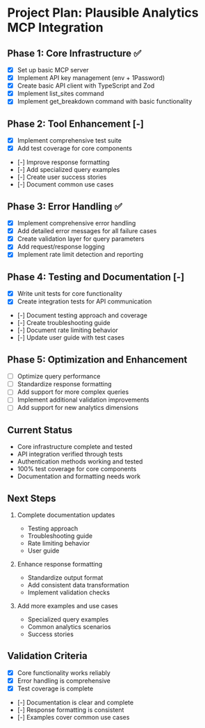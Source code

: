 # Project Plan: Plausible Analytics MCP Integration

## Phase 1: Core Infrastructure ✅

- [x] Set up basic MCP server
- [x] Implement API key management (env + 1Password)
- [x] Create basic API client with TypeScript and Zod
- [x] Implement list_sites command
- [x] Implement get_breakdown command with basic functionality

## Phase 2: Tool Enhancement [-]

- [x] Implement comprehensive test suite
- [x] Add test coverage for core components
- [-] Improve response formatting
- [-] Add specialized query examples
- [-] Create user success stories
- [-] Document common use cases

## Phase 3: Error Handling ✅

- [x] Implement comprehensive error handling
- [x] Add detailed error messages for all failure cases
- [x] Create validation layer for query parameters
- [x] Add request/response logging
- [x] Implement rate limit detection and reporting

## Phase 4: Testing and Documentation [-]

- [x] Write unit tests for core functionality
- [x] Create integration tests for API communication
- [-] Document testing approach and coverage
- [-] Create troubleshooting guide
- [-] Document rate limiting behavior
- [-] Update user guide with test cases

## Phase 5: Optimization and Enhancement

- [ ] Optimize query performance
- [ ] Standardize response formatting
- [ ] Add support for more complex queries
- [ ] Implement additional validation improvements
- [ ] Add support for new analytics dimensions

## Current Status

- Core infrastructure complete and tested
- API integration verified through tests
- Authentication methods working and tested
- 100% test coverage for core components
- Documentation and formatting needs work

## Next Steps

1. Complete documentation updates
   - Testing approach
   - Troubleshooting guide
   - Rate limiting behavior
   - User guide

2. Enhance response formatting
   - Standardize output format
   - Add consistent data transformation
   - Implement validation checks

3. Add more examples and use cases
   - Specialized query examples
   - Common analytics scenarios
   - Success stories

## Validation Criteria

- [x] Core functionality works reliably
- [x] Error handling is comprehensive
- [x] Test coverage is complete
- [-] Documentation is clear and complete
- [-] Response formatting is consistent
- [-] Examples cover common use cases
